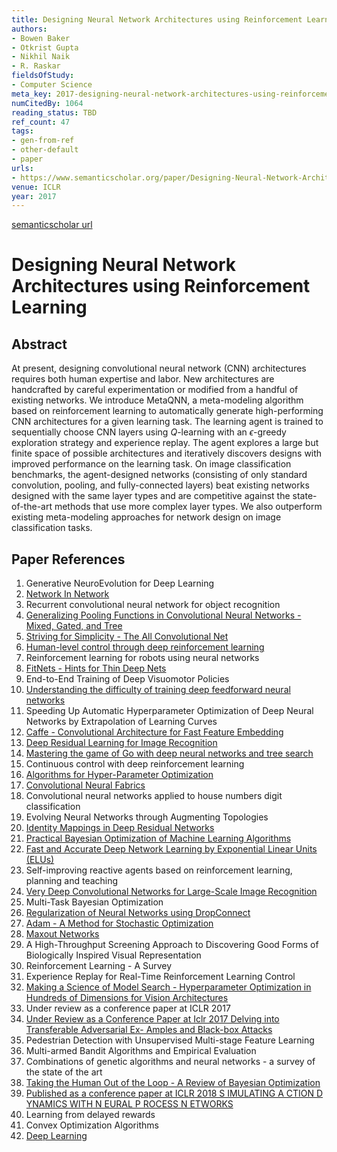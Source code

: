 ```yaml
---
title: Designing Neural Network Architectures using Reinforcement Learning
authors:
- Bowen Baker
- Otkrist Gupta
- Nikhil Naik
- R. Raskar
fieldsOfStudy:
- Computer Science
meta_key: 2017-designing-neural-network-architectures-using-reinforcement-learning
numCitedBy: 1064
reading_status: TBD
ref_count: 47
tags:
- gen-from-ref
- other-default
- paper
urls:
- https://www.semanticscholar.org/paper/Designing-Neural-Network-Architectures-using-Baker-Gupta/6cd5dfccd9f52538b19a415e00031d0ee4e5b181?sort=total-citations
venue: ICLR
year: 2017
---
```


[semanticscholar url](https://www.semanticscholar.org/paper/Designing-Neural-Network-Architectures-using-Baker-Gupta/6cd5dfccd9f52538b19a415e00031d0ee4e5b181?sort=total-citations)

# Designing Neural Network Architectures using Reinforcement Learning

## Abstract

At present, designing convolutional neural network (CNN) architectures requires both human expertise and labor. New architectures are handcrafted by careful experimentation or modified from a handful of existing networks. We introduce MetaQNN, a meta-modeling algorithm based on reinforcement learning to automatically generate high-performing CNN architectures for a given learning task. The learning agent is trained to sequentially choose CNN layers using $Q$-learning with an $\epsilon$-greedy exploration strategy and experience replay. The agent explores a large but finite space of possible architectures and iteratively discovers designs with improved performance on the learning task. On image classification benchmarks, the agent-designed networks (consisting of only standard convolution, pooling, and fully-connected layers) beat existing networks designed with the same layer types and are competitive against the state-of-the-art methods that use more complex layer types. We also outperform existing meta-modeling approaches for network design on image classification tasks.

## Paper References

1. Generative NeuroEvolution for Deep Learning
2. [Network In Network](2014-network-in-network.md)
3. Recurrent convolutional neural network for object recognition
4. [Generalizing Pooling Functions in Convolutional Neural Networks - Mixed, Gated, and Tree](2016-generalizing-pooling-functions-in-convolutional-neural-networks-mixed-gated-and-tree.md)
5. [Striving for Simplicity - The All Convolutional Net](2015-striving-for-simplicity-the-all-convolutional-net.md)
6. [Human-level control through deep reinforcement learning](2015-human-level-control-through-deep-reinforcement-learning.md)
7. Reinforcement learning for robots using neural networks
8. [FitNets - Hints for Thin Deep Nets](2015-fitnets-hints-for-thin-deep-nets.md)
9. End-to-End Training of Deep Visuomotor Policies
10. [Understanding the difficulty of training deep feedforward neural networks](2010-understanding-the-difficulty-of-training-deep-feedforward-neural-networks.md)
11. Speeding Up Automatic Hyperparameter Optimization of Deep Neural Networks by Extrapolation of Learning Curves
12. [Caffe - Convolutional Architecture for Fast Feature Embedding](2014-caffe-convolutional-architecture-for-fast-feature-embedding.md)
13. [Deep Residual Learning for Image Recognition](2016-deep-residual-learning-for-image-recognition.md)
14. [Mastering the game of Go with deep neural networks and tree search](2016-mastering-the-game-of-go-with-deep-neural-networks-and-tree-search.md)
15. Continuous control with deep reinforcement learning
16. [Algorithms for Hyper-Parameter Optimization](2011-algorithms-for-hyper-parameter-optimization.md)
17. [Convolutional Neural Fabrics](2016-convolutional-neural-fabrics.md)
18. Convolutional neural networks applied to house numbers digit classification
19. Evolving Neural Networks through Augmenting Topologies
20. [Identity Mappings in Deep Residual Networks](2016-identity-mappings-in-deep-residual-networks.md)
21. [Practical Bayesian Optimization of Machine Learning Algorithms](2012-practical-bayesian-optimization-of-machine-learning-algorithms.md)
22. [Fast and Accurate Deep Network Learning by Exponential Linear Units (ELUs)](2016-fast-and-accurate-deep-network-learning-by-exponential-linear-units-elus.md)
23. Self-improving reactive agents based on reinforcement learning, planning and teaching
24. [Very Deep Convolutional Networks for Large-Scale Image Recognition](2015-very-deep-convolutional-networks-for-large-scale-image-recognition.md)
25. Multi-Task Bayesian Optimization
26. [Regularization of Neural Networks using DropConnect](2013-regularization-of-neural-networks-using-dropconnect.md)
27. [Adam - A Method for Stochastic Optimization](2015-adam-a-method-for-stochastic-optimization.md)
28. [Maxout Networks](2013-maxout-networks.md)
29. A High-Throughput Screening Approach to Discovering Good Forms of Biologically Inspired Visual Representation
30. Reinforcement Learning - A Survey
31. Experience Replay for Real-Time Reinforcement Learning Control
32. [Making a Science of Model Search - Hyperparameter Optimization in Hundreds of Dimensions for Vision Architectures](2013-making-a-science-of-model-search-hyperparameter-optimization-in-hundreds-of-dimensions-for-vision-architectures.md)
33. Under review as a conference paper at ICLR 2017
34. [Under Review as a Conference Paper at Iclr 2017 Delving into Transferable Adversarial Ex- Amples and Black-box Attacks](2016-under-review-as-a-conference-paper-at-iclr-2017-delving-into-transferable-adversarial-ex-amples-and-black-box-attacks.md)
35. Pedestrian Detection with Unsupervised Multi-stage Feature Learning
36. Multi-armed Bandit Algorithms and Empirical Evaluation
37. Combinations of genetic algorithms and neural networks - a survey of the state of the art
38. [Taking the Human Out of the Loop - A Review of Bayesian Optimization](2016-taking-the-human-out-of-the-loop-a-review-of-bayesian-optimization.md)
39. [Published as a conference paper at ICLR 2018 S IMULATING A CTION D YNAMICS WITH N EURAL P ROCESS N ETWORKS](2018-published-as-a-conference-paper-at-iclr-2018-s-imulating-a-ction-d-ynamics-with-n-eural-p-rocess-n-etworks.md)
40. Learning from delayed rewards
41. Convex Optimization Algorithms
42. [Deep Learning](2016-deep-learning.md)
